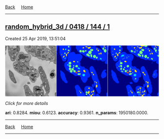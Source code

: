 
[Back](..)&nbsp;&nbsp;&nbsp;&nbsp;&nbsp;[Home](https://leapmanlab.github.io/snapshots)

---

<div class="summary"><a href="1"><h2>random_hybrid_3d / 0418 / 144 / 1</h2></a><p>Created 25 Apr 2019, 13:51:04
</p><a href="1"><img src="1/media/summary.png" align="center"></a><p>
<i>Click for more details</i>
</p></div>

**ari**: 0.8284. **miou**: 0.6123. **accuracy**: 0.9361. **n_params**: 1950180.0000. 

---

[Back](..)&nbsp;&nbsp;&nbsp;&nbsp;&nbsp;[Home](https://leapmanlab.github.io/snapshots)

---